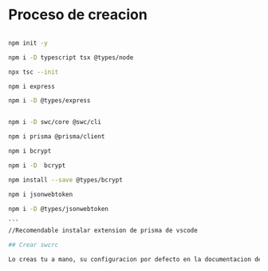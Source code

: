 # Proceso de creacion

````bash

npm init -y

npm i -D typescript tsx @types/node

npx tsc --init

npm i express

npm i -D @types/express 


npm i -D swc/core @swc/cli

npm i prisma @prisma/client

npm i bcrypt

npm i -D  bcrypt

npm install --save @types/bcrypt

npm i jsonwebtoken

npm i -D @types/jsonwebtoken

```
//Recomendable instalar extension de prisma de vscode

## Crear swcrc

Lo creas tu a mano, su configuracion por defecto en la documentacion de typescrip

